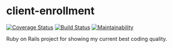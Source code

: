 # client-enrollment
[![Coverage Status](https://coveralls.io/repos/github/abmBispo/client-enrollment/badge.svg?branch=master)](https://coveralls.io/github/abmBispo/client-enrollment?branch=master)
[![Build Status](https://travis-ci.org/abmBispo/client-enrollment.svg?branch=master)](https://travis-ci.org/abmBispo/client-enrollment)
[![Maintainability](https://api.codeclimate.com/v1/badges/6c81ee76252c886dcd0e/maintainability)](https://codeclimate.com/github/abmBispo/client-enrollment/maintainability)

Ruby on Rails project for showing my current best coding quality.
